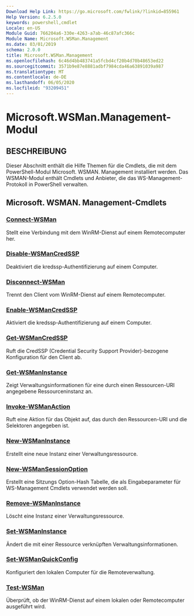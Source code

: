 ```yaml
---
Download Help Link: https://go.microsoft.com/fwlink/?linkid=855961
Help Version: 6.2.5.0
keywords: powershell,cmdlet
Locale: en-US
Module Guid: 766204a6-330e-4263-a7ab-46c87afc366c
Module Name: Microsoft.WSMan.Management
ms.date: 03/01/2019
schema: 2.0.0
title: Microsoft.WSMan.Management
ms.openlocfilehash: 6c46d4bb483741a5fcbd4cf20b4d70b48653ed22
ms.sourcegitcommit: 3571b9e87e8881adbf7984cda46a63891039a987
ms.translationtype: MT
ms.contentlocale: de-DE
ms.lasthandoff: 06/05/2020
ms.locfileid: "93209451"
---
```

# Microsoft.WSMan.Management-Modul

## BESCHREIBUNG

Dieser Abschnitt enthält die Hilfe Themen für die Cmdlets, die mit dem PowerShell-Modul Microsoft. WSMAN. Management installiert werden. Das WSMAN-Modul enthält Cmdlets und Anbieter, die das WS-Management-Protokoll in PowerShell verwalten.

## Microsoft. WSMAN. Management-Cmdlets

### [Connect-WSMan](Connect-WSMan.md)
Stellt eine Verbindung mit dem WinRM-Dienst auf einem Remotecomputer her.

### [Disable-WSManCredSSP](Disable-WSManCredSSP.md)
Deaktiviert die kredssp-Authentifizierung auf einem Computer.

### [Disconnect-WSMan](Disconnect-WSMan.md)
Trennt den Client vom WinRM-Dienst auf einem Remotecomputer.

### [Enable-WSManCredSSP](Enable-WSManCredSSP.md)
Aktiviert die kredssp-Authentifizierung auf einem Computer.

### [Get-WSManCredSSP](Get-WSManCredSSP.md)
Ruft die CredSSP (Credential Security Support Provider)-bezogene Konfiguration für den Client ab.

### [Get-WSManInstance](Get-WSManInstance.md)
Zeigt Verwaltungsinformationen für eine durch einen Ressourcen-URI angegebene Ressourceninstanz an.

### [Invoke-WSManAction](Invoke-WSManAction.md)
Ruft eine Aktion für das Objekt auf, das durch den Ressourcen-URI und die Selektoren angegeben ist.

### [New-WSManInstance](New-WSManInstance.md)
Erstellt eine neue Instanz einer Verwaltungsressource.

### [New-WSManSessionOption](New-WSManSessionOption.md)
Erstellt eine Sitzungs Option-Hash Tabelle, die als Eingabeparameter für WS-Management Cmdlets verwendet werden soll.

### [Remove-WSManInstance](Remove-WSManInstance.md)
Löscht eine Instanz einer Verwaltungsressource.

### [Set-WSManInstance](Set-WSManInstance.md)
Ändert die mit einer Ressource verknüpften Verwaltungsinformationen.

### [Set-WSManQuickConfig](Set-WSManQuickConfig.md)
Konfiguriert den lokalen Computer für die Remoteverwaltung.

### [Test-WSMan](Test-WSMan.md)
Überprüft, ob der WinRM-Dienst auf einem lokalen oder Remotecomputer ausgeführt wird.
